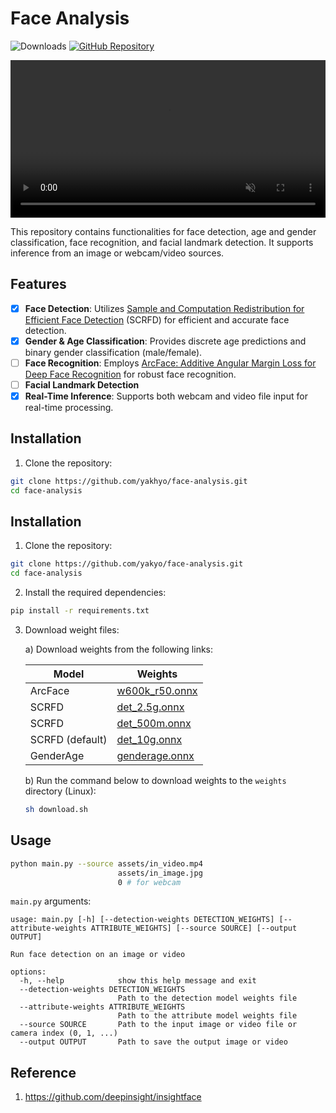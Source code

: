 # Face Analysis

![Downloads](https://img.shields.io/github/downloads/yakhyo/face-analysis/total) [![GitHub Repository](https://img.shields.io/badge/GitHub-Repository-blue?logo=github)](https://github.com/yakhyo/face-analysis)

<video controls autoplay loop src="https://github.com/user-attachments/assets/d4bf1ed3-4f53-44ab-80ee-82e0df4d95e6
" muted="false" width="100%"></video>

This repository contains functionalities for face detection, age and gender classification, face recognition, and facial landmark detection. It supports inference from an image or webcam/video sources.

## Features

- [x] **Face Detection**: Utilizes [Sample and Computation Redistribution for Efficient Face Detection](https://arxiv.org/abs/2105.04714) (SCRFD) for efficient and accurate face detection.
- [x] **Gender & Age Classification**: Provides discrete age predictions and binary gender classification (male/female).
- [ ] **Face Recognition**: Employs [ArcFace: Additive Angular Margin Loss for Deep Face Recognition](https://arxiv.org/abs/1801.07698) for robust face recognition.
- [ ] **Facial Landmark Detection**
- [x] **Real-Time Inference**: Supports both webcam and video file input for real-time processing.

## Installation

1. Clone the repository:

```bash
git clone https://github.com/yakhyo/face-analysis.git
cd face-analysis
```

## Installation

1. Clone the repository:

```bash
git clone https://github.com/yakyo/face-analysis.git
cd face-analysis
```

2. Install the required dependencies:

```bash
pip install -r requirements.txt
```

3. Download weight files:

   a) Download weights from the following links:

   | Model           | Weights                                                                                           |
   | --------------- | ------------------------------------------------------------------------------------------------- |
   | ArcFace         | [w600k_r50.onnx](https://github.com/yakhyo/face-analysis/releases/download/v0.0.1/w600k_r50.onnx) |
   | SCRFD           | [det_2.5g.onnx](https://github.com/yakhyo/face-analysis/releases/download/v0.0.1/det_2.5g.onnx)   |
   | SCRFD           | [det_500m.onnx](https://github.com/yakhyo/face-analysis/releases/download/v0.0.1/det_500m.onnx)   |
   | SCRFD (default) | [det_10g.onnx](https://github.com/yakhyo/face-analysis/releases/download/v0.0.1/det_10g.onnx)     |
   | GenderAge       | [genderage.onnx](https://github.com/yakhyo/face-analysis/releases/download/v0.0.1/genderage.onnx) |

   b) Run the command below to download weights to the `weights` directory (Linux):

   ```bash
   sh download.sh
   ```

## Usage

```bash
python main.py --source assets/in_video.mp4
                        assets/in_image.jpg
                        0 # for webcam
```

`main.py` arguments:

```
usage: main.py [-h] [--detection-weights DETECTION_WEIGHTS] [--attribute-weights ATTRIBUTE_WEIGHTS] [--source SOURCE] [--output OUTPUT]

Run face detection on an image or video

options:
  -h, --help            show this help message and exit
  --detection-weights DETECTION_WEIGHTS
                        Path to the detection model weights file
  --attribute-weights ATTRIBUTE_WEIGHTS
                        Path to the attribute model weights file
  --source SOURCE       Path to the input image or video file or camera index (0, 1, ...)
  --output OUTPUT       Path to save the output image or video
```

## Reference

1. https://github.com/deepinsight/insightface
